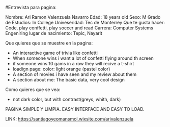 #Entrevista para pagina:

Nombre: Ari Ramon Valenzuela Navarro
Edad: 18 years old
Sexo: M
Grado de Estudios: In College
Univeseridad: Tec de Monterrey
Que te gusta hacer: Code, play conffetti, play soccer and read
Carrera: Computer Systems Engeniring
lugar de nacimiento: Tepic, Nayarit


Que quieres que se muestre en la pagina: 
  - An interactive game of trivia like confetti
  - When someone wins i want a lot of confetti flying around th screen
  - if someone wins 10 gams in a row they will recive a t-shirt
  - loadign page: color: light orange (pastel color)
  - A section of movies i have seen and my review about them
  - A section about me: The basic data, very cool design
  
Como quieres que se vea:
  - not dark color, but with contrast(greys, whith, dark)



PAGINA SIMPLE Y LIMPIA. EASY INTERFACE AND EASY TO LOAD.


LINK: https://santiagoyeomansmol.wixsite.com/arivalenzuela
